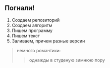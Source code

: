 ## Погнали!
1. Создаем репозиторий
2. Создаем алгоритм
3. Пишем программу
4. Пишем текст
5. Заливаем, причем разные версии

>немного романтики: 
>>однажды в студеную зимнюю пору
